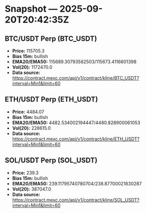 # Snapshot — 2025-09-20T20:42:35Z

## BTC/USDT Perp (BTC_USDT)
- **Price:** 115705.3
- **Bias 15m:** bullish
- **EMA20/EMA50:** 115689.30793582503/115673.4116601398
- **Vol(20):** 1172470.0
- **Data source:** https://contract.mexc.com/api/v1/contract/kline/BTC_USDT?interval=Min1&limit=60

## ETH/USDT Perp (ETH_USDT)
- **Price:** 4484.07
- **Bias 15m:** bullish
- **EMA20/EMA50:** 4482.534002194447/4480.828900061053
- **Vol(20):** 228615.0
- **Data source:** https://contract.mexc.com/api/v1/contract/kline/ETH_USDT?interval=Min1&limit=60

## SOL/USDT Perp (SOL_USDT)
- **Price:** 239.3
- **Bias 15m:** bullish
- **EMA20/EMA50:** 239.11795740780704/238.87700021830287
- **Vol(20):** 387047.0
- **Data source:** https://contract.mexc.com/api/v1/contract/kline/SOL_USDT?interval=Min1&limit=60
